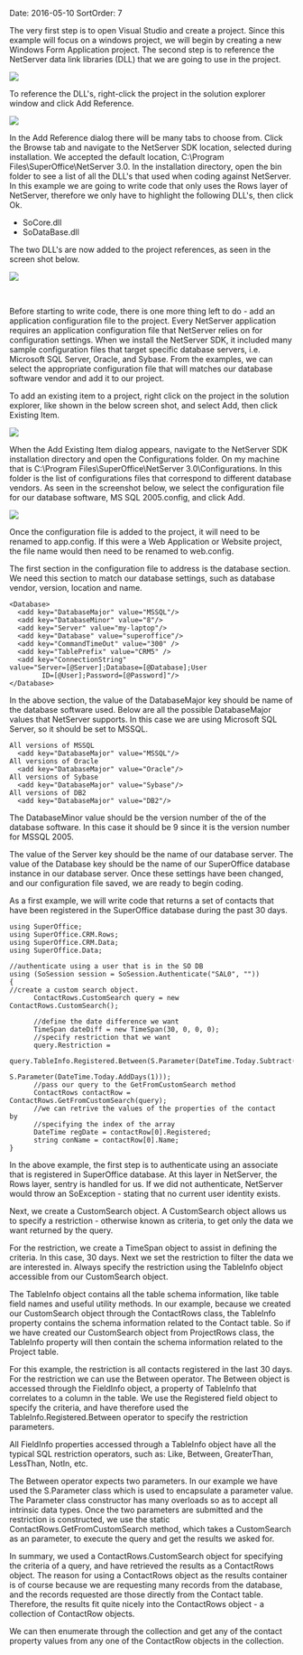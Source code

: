 Date: 2016-05-10
SortOrder: 7

The very first step is to open Visual Studio and create a project. Since this example will focus on a windows project, we will begin by creating a new Windows Form Application project.
The second step is to reference the NetServer data link libraries (DLL) that we are going to use in the project.

![](../Getting%20Started%20with%20NetServer%20-%20SuperOffice%20DevNet_files/Article_A.png)

To reference the DLL's, right-click the project in the solution explorer window and click Add Reference.

![](../Getting%20Started%20with%20NetServer%20-%20SuperOffice%20DevNet_files/Article_B.png)

In the Add Reference dialog there will be many tabs to choose from. Click the Browse tab and navigate to the NetServer SDK location, selected during installation. We accepted the default location, C:\\Program Files\\SuperOffice\\NetServer 3.0. In the installation directory, open the bin folder to see a list of all the DLL's that used when coding against NetServer. In this example we are going to write code that only uses the Rows layer of NetServer, therefore we only have to highlight the following DLL's, then click Ok.

-   SoCore.dll
-   SoDataBase.dll

The two DLL's are now added to the project references, as seen in the screen shot below.

![](../Getting%20Started%20with%20NetServer%20-%20SuperOffice%20DevNet_files/Article_C.png)

 

Before starting to write code, there is one more thing left to do - add an application configuration file to the project. Every NetServer application requires an application configuration file that NetServer relies on for configuration settings. When we install the NetServer SDK, it included many sample configuration files that target specific database servers, i.e. Microsoft SQL Server, Oracle, and Sybase. From the examples, we can select the appropriate configuration file that will matches our database software vendor and add it to our project.

To add an existing item to a project, right click on the project in the solution explorer, like shown in the below screen shot, and select Add, then click Existing Item.

![](../Getting%20Started%20with%20NetServer%20-%20SuperOffice%20DevNet_files/Article_D.png)

When the Add Existing Item dialog appears, navigate to the NetServer SDK installation directory and open the Configurations folder. On my machine that is C:\\Program Files\\SuperOffice\\NetServer 3.0\\Configurations. In this folder is the list of configurations files that correspond to different database vendors. As seen in the screenshot below, we select the configuration file for our database software, MS SQL 2005.config, and click Add.

![](../Getting%20Started%20with%20NetServer%20-%20SuperOffice%20DevNet_files/Article_E.png)

Once the configuration file is added to the project, it will need to be renamed to app.config. If this were a Web Application or Website project, the file name would then need to be renamed to web.config.

The first section in the configuration file to address is the database section. We need this section to match our database settings, such as database vendor, version, location and name.

```
<Database>
  <add key="DatabaseMajor" value="MSSQL"/>
  <add key="DatabaseMinor" value="8"/>
  <add key="Server" value="my-laptop"/>
  <add key="Database" value="superoffice"/>
  <add key="CommandTimeOut" value="300" />
  <add key="TablePrefix" value="CRM5" />
  <add key="ConnectionString"
value="Server=[@Server];Database=[@Database];User
        ID=[@User];Password=[@Password]"/>
</Database>
```

In the above section, the value of the DatabaseMajor key should be name of the database software used. Below are all the possible DatabaseMajor values that NetServer supports. In this case we are using Microsoft SQL Server, so it should be set to MSSQL.

```
All versions of MSSQL
  <add key="DatabaseMajor" value="MSSQL"/>
All versions of Oracle
  <add key="DatabaseMajor" value="Oracle"/>
All versions of Sybase
  <add key="DatabaseMajor" value="Sybase"/>
All versions of DB2
  <add key="DatabaseMajor" value="DB2"/>
```

The DatabaseMinor value should be the version number of the of the database software. In this case it should be 9 since it is the version number for MSSQL 2005.

The value of the Server key should be the name of our database server. The value of the Database key should be the name of our SuperOffice database instance in our database server. Once these settings have been changed, and our configuration file saved, we are ready to begin coding.

As a first example, we will write code that returns a set of contacts that have been registered in the SuperOffice database during the past 30 days.

```
using SuperOffice;
using SuperOffice.CRM.Rows;
using SuperOffice.CRM.Data;
using SuperOffice.Data;
 
//authenticate using a user that is in the SO DB
using (SoSession session = SoSession.Authenticate("SAL0", ""))
{
//create a custom search object.
      ContactRows.CustomSearch query = new
ContactRows.CustomSearch();
 
      //define the date difference we want
      TimeSpan dateDiff = new TimeSpan(30, 0, 0, 0);
      //specify restriction that we want
      query.Restriction =
         
query.TableInfo.Registered.Between(S.Parameter(DateTime.Today.Subtract(dateDiff)),
                                           
S.Parameter(DateTime.Today.AddDays(1)));
      //pass our query to the GetFromCustomSearch method
      ContactRows contactRow =
ContactRows.GetFromCustomSearch(query);
      //we can retrive the values of the properties of the contact
by
      //specifying the index of the array
      DateTime regDate = contactRow[0].Registered;
      string conName = contactRow[0].Name;
}
```

In the above example, the first step is to authenticate using an associate that is registered in SuperOffice database. At this layer in NetServer, the Rows layer, sentry is handled for us. If we did not authenticate, NetServer would throw an SoException - stating that no current user identity exists.

Next, we create a CustomSearch object. A CustomSearch object allows us to specify a restriction - otherwise known as criteria, to get only the data we want returned by the query.

For the restriction, we create a TimeSpan object to assist in defining the criteria. In this case, 30 days. Next we set the restriction to filter the data we are interested in. Always specify the restriction using the TableInfo object accessible from our CustomSearch object.

The TableInfo object contains all the table schema information, like table field names and useful utility methods. In our example, because we created our CustomSearch object through the ContactRows class, the TableInfo property contains the schema information related to the Contact table. So if we have created our CustomSearch object from ProjectRows class, the TableInfo property will then contain the schema information related to the Project table.

For this example, the restriction is all contacts registered in the last 30 days. For the restriction we can use the Between operator. The Between object is accessed through the FieldInfo object, a property of TableInfo that correlates to a column in the table. We use the Registered field object to specify the criteria, and have therefore used the TableInfo.Registered.Between operator to specify the restriction parameters.

All FieldInfo properties accessed through a TableInfo object have all the typical SQL restriction operators, such as: Like, Between, GreaterThan, LessThan, NotIn, etc.  

The Between operator expects two parameters. In our example we have used the S.Parameter class which is used to encapsulate a parameter value. The Parameter class constructor has many overloads so as to accept all intrinsic data types. Once the two parameters are submitted and the restriction is constructed, we use the static ContactRows.GetFromCustomSearch method, which takes a CustomSearch as an parameter, to execute the query and get the results we asked for.

In summary, we used a ContactRows.CustomSearch object for specifying the criteria of a query, and have retrieved the results as a ContactRows object. The reason for using a ContactRows object as the results container is of course because we are requesting many records from the database, and the records requested are those directly from the Contact table. Therefore, the results fit quite nicely into the ContactRows object - a collection of ContactRow objects.

We can then enumerate through the collection and get any of the contact property values from any one of the ContactRow objects in the collection.
